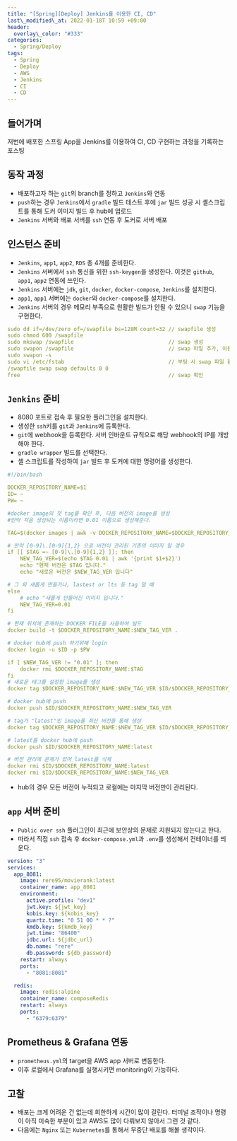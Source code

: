 ```yaml
---
title: "[Spring][Deploy] Jenkins를 이용한 CI, CD"
last\_modified\_at: 2022-01-18T 10:59 +09:00
header:
  overlay\_color: "#333"
categories:
  - Spring/Deploy
tags:
  - Spring
  - Deploy
  - AWS
  - Jenkins
  - CI
  - CD
---
```

## 들어가며
저번에 배포한 스프링 App을 Jenkins를 이용하여 CI, CD 구현하는 과정을 기록하는 포스팅

## 동작 과정
- 배포하고자 하는 `git`의 branch를 정하고 `Jenkins`와 연동
- `push`하는 경우 `Jenkins`에서 `gradle` 빌드 테스트 후에 `jar` 빌드 성공 시 셸스크립트를 통해 도커 이미지 빌드 후 hub에 업로드
- `Jenkins` 서버와 배포 서버를 `ssh` 연동 후 도커로 서버 배포

## 인스턴스 준비
- `Jenkins`, `app1`, `app2`, `RDS` 총 4개를 준비한다. 
- `Jenkins` 서버에서 `ssh` 통신을 위한 `ssh-keygen`을 생성한다. 이것은 `github`, `app1`, `app2` 연동에 쓰인다.
- `Jenkins` 서버에는 `jdk`, `git`, `docker`, `docker-compose`, `Jenkins`를 설치한다.
- `app1`, `app1` 서버에는 `docker`와 `docker-compose`를 설치한다.
- `Jenkins` 서버의 경우 메모리 부족으로 원활한 빌드가 안될 수 있으니 `swap` 기능을 구현한다.

```yaml
sudo dd if=/dev/zero of=/swapfile bs=128M count=32 // swapfile 생성
sudo chmod 600 /swapfile                            
sudo mkswap /swapfile                              // swap 생성
sudo swapon /swapfile                              // swap 파일 추가, 이용
sudo swapon -s
sudo vi /etc/fstab                                 // 부팅 시 swap 파일 활성화
/swapfile swap swap defaults 0 0
free                                               // swap 확인
```

## `Jenkins` 준비
- 8080 포트로 접속 후 필요한 플러그인을 설치한다.
- 생성한 `ssh`키를 `git`과 `Jenkins`에 등록한다.
- `git`에 webhook을 등록한다. 서버 인바운드 규칙으로 해당 webhook의 IP를 개방해야 한다.
- `gradle wrapper` 빌드를 선택한다.
- 셸 스크립트를 작성하여 `jar` 빌드 후 도커에 대한 명령어를 생성한다.

```yaml
#!/bin/bash

DOCKER_REPOSITORY_NAME=$1
ID= ~
PW= ~

#docker image의 첫 tag를 확인 후, 다음 버전의 image를 생성
#만약 처음 생성되는 이름이라면 0.01 이름으로 생성해준다.

TAG=$(docker images | awk -v DOCKER_REPOSITORY_NAME=$DOCKER_REPOSITORY_NAME '{if ($1 == DOCKER_REPOSITORY_NAME) print $2;}')

# 만약 [0-9]\.[0-9]{1,2} 으로 버전이 관리된 기존의 이미지 일 경우
if [[ $TAG =~ [0-9]\.[0-9]{1,2} ]]; then
    NEW_TAG_VER=$(echo $TAG 0.01 | awk '{print $1+$2}')
    echo "현재 버전은 $TAG 입니다."
    echo "새로운 버전은 $NEW_TAG_VER 입니다"

# 그 외 새롭게 만들거나, lastest or lts 등 tag 일 때
else
    # echo "새롭게 만들어진 이미지 입니다."
    NEW_TAG_VER=0.01
fi

# 현재 위치에 존재하는 DOCKER FILE을 사용하여 빌드
docker build -t $DOCKER_REPOSITORY_NAME:$NEW_TAG_VER .

# docker hub에 push 하기위해 login
docker login -u $ID -p $PW

if [ $NEW_TAG_VER != "0.01" ]; then
    docker rmi $DOCKER_REPOSITORY_NAME:$TAG
fi
# 새로운 태그를 설정한 image를 생성
docker tag $DOCKER_REPOSITORY_NAME:$NEW_TAG_VER $ID/$DOCKER_REPOSITORY_NAME:$NEW_TAG_VER

# docker hub에 push
docker push $ID/$DOCKER_REPOSITORY_NAME:$NEW_TAG_VER

# tag가 "latest"인 image를 최신 버전을 통해 생성
docker tag $DOCKER_REPOSITORY_NAME:$NEW_TAG_VER $ID/$DOCKER_REPOSITORY_NAME:latest

# latest를 docker hub에 push
docker push $ID/$DOCKER_REPOSITORY_NAME:latest

# 버전 관리에 문제가 있어 latest를 삭제
docker rmi $ID/$DOCKER_REPOSITORY_NAME:latest
docker rmi $ID/$DOCKER_REPOSITORY_NAME:$NEW_TAG_VER
```
- hub의 경우 모든 버전이 누적되고 로컬에는 마지막 버전만이 관리된다.

## `app` 서버 준비
- `Public over ssh` 플러그인이 최근에 보안상의 문제로 지원되지 않는다고 한다.
- 따라서 직접 `ssh` 접속 후 `docker-compose.yml`과 `.env`를 생성해서 컨테이너를 띄운다.

```yaml
version: "3"
services:
  app_8081:
    image: rere95/movierank:latest
    container_name: app_8081
    environment:
      active.profile: "dev1"
      jwt.key: ${jwt_key}
      kobis.key: ${kobis_key}
      quartz.time: "0 51 00 * * ?"
      kmdb.key: ${kmdb_key}
      jwt.time: "86400"
      jdbc.url: ${jdbc_url}
      db.name: "rere"
      db.password: ${db_password}
    restart: always
    ports:
      - "8081:8081"

  redis:
    image: redis:alpine
    container_name: composeRedis
    restart: always
    ports:
      - "6379:6379"
```

## Prometheus & Grafana 연동
- `prometheus.yml`의 target을 AWS app 서버로 변동한다.
- 이후 로컬에서 Grafana를 실행시키면 monitoring이 가능하다.

## 고찰
- 배포는 크게 어려운 건 없는데 희한하게 시간이 많이 걸린다. 터미널 조작이나 명령이 아직 미숙한 부분이 있고 AWS도 많이 다뤄보지 않아서 그런 것 같다.
- 다음에는 `Nginx` 또는 `Kubernetes`를 통해서 무중단 배포를 해볼 생각이다. 